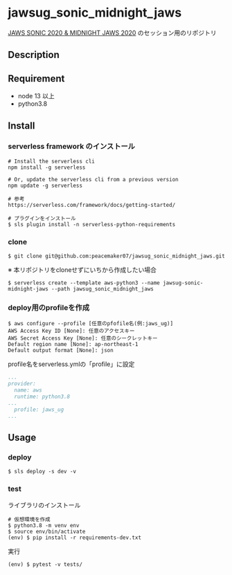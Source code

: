 # jawsug_sonic_midnight_jaws

[JAWS SONIC 2020 & MIDNIGHT JAWS 2020](https://jawssonic2020.jaws-ug.jp/) のセッション用のリポジトリ

## Description


## Requirement

- node 13 以上
- python3.8

## Install

### serverless framework のインストール

```
# Install the serverless cli
npm install -g serverless

# Or, update the serverless cli from a previous version
npm update -g serverless

# 参考
https://serverless.com/framework/docs/getting-started/
```

```
# プラグインをインストール
$ sls plugin install -n serverless-python-requirements
```

### clone

```
$ git clone git@github.com:peacemaker07/jawsug_sonic_midnight_jaws.git
```

※ 本リポジトリをcloneせずにいちから作成したい場合

```
$ serverless create --template aws-python3 --name jawsug-sonic-midnight-jaws --path jawsug_sonic_midnight_jaws
```

### deploy用のprofileを作成

```
$ aws configure --profile [任意のpfofile名(例:jaws_ug)]
AWS Access Key ID [None]: 任意のアクセスキー 
AWS Secret Access Key [None]: 任意のシークレットキー
Default region name [None]: ap-northeast-1
Default output format [None]: json
```

profile名をserverless.ymlの「profile」に設定

```yaml
...
provider:
  name: aws
  runtime: python3.8
...
  profile: jaws_ug
...
```

## Usage

### deploy

```
$ sls deploy -s dev -v
```

### test

ライブラリのインストール

```
# 仮想環境を作成
$ python3.8 -m venv env
$ source env/bin/activate
(env) $ pip install -r requirements-dev.txt
```

実行

```
(env) $ pytest -v tests/
```
